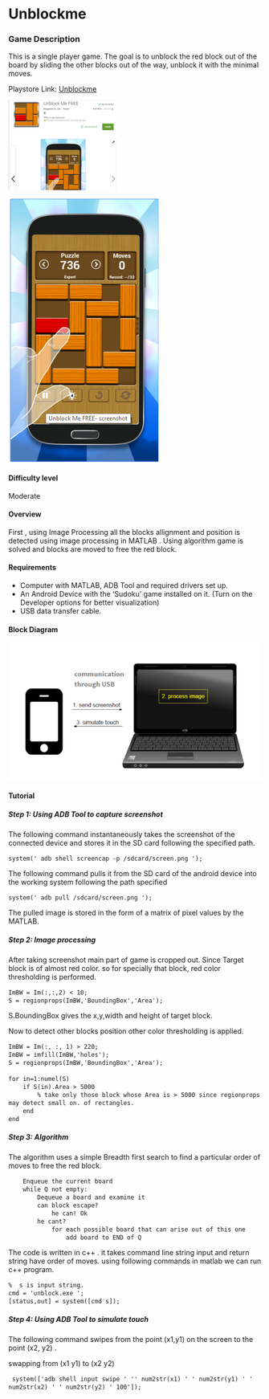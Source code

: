 # Unblockme


### Game Description
This is a single player game. The goal is to unblock the red block out of the board by sliding the other blocks out of the way, unblock it with the minimal moves.


Playstore Link: [Unblockme](https://play.google.com/store/apps/details?id=com.kiragames.unblockmefree)

![Playstore](/Images/playstore_unblockme.png) 

![Image](/Images/unblock.png)

#### Difficulty level
Moderate

#### Overview
First , using Image Processing all the blocks allignment and position is detected using image processing in MATLAB .  Using algorithm  game is solved and blocks are moved to free  the red block.


#### Requirements
- Computer with MATLAB, ADB Tool and required drivers set up.
- An Android Device with the ‘Sudoku’ game installed on it. (Turn on the Developer options for better visualization)
- USB data transfer cable.

#### Block Diagram

![BlockDiagram](/Images/BlockDiagram.png)

#### Tutorial
##### Step 1: Using ADB Tool to capture screenshot
The following command instantaneously takes the screenshot of the connected device and stores it in the SD card following the specified path.
  
  ```                     
system(' adb shell screencap -p /sdcard/screen.png ');
```       

The following command pulls it from the SD card of the android device into the working system following the path specified

```
system(' adb pull /sdcard/screen.png ');
  ```
  
The pulled image is stored in the form of a matrix of pixel values by the MATLAB.
                
                
##### Step 2: Image processing

After taking screenshot main part of game is cropped out. Since Target block is of almost red color.
so for specially that block, red color thresholding is performed.

```
ImBW = Im(:,:,2) < 10;
S = regionprops(ImBW,'BoundingBox','Area');

```
S.BoundingBox gives the x,y,width and height of target block.

Now to detect other blocks position other color thresholding is applied.

```
ImBW = Im(:, :, 1) > 220;
ImBW = imfill(ImBW,'holes');
S = regionprops(ImBW,'BoundingBox','Area');

for in=1:numel(S)
    if S(in).Area > 5000
        % take only those block whose Area is > 5000 since regionprops may detect small on. of rectangles. 
    end
end
```

##### Step 3: Algorithm

The algorithm uses a simple Breadth first search to find a particular order of moves to free the red block.

```
	Enqueue the current board
	while Q not empty:
    	Dequeue a board and examine it
    	can block escape?
        	he can! Ok
    	he cant?
        	for each possible board that can arise out of this one
            	add board to END of Q
```

The code is written in c++ . it takes command line string input  and return string have order of moves.
using following commands in matlab we can run c++ program.

```
%  s is input string.
cmd = 'unblock.exe ';
[status,out] = system([cmd s]);
```

##### Step 4: Using ADB Tool to simulate touch
The following command swipes from the point (x1,y1) on the screen to the point (x2, y2) . 

swapping from (x1 y1) to (x2 y2)
```
 system(['adb shell input swipe ' '' num2str(x1) ' ' num2str(y1) ' ' num2str(x2) ' ' num2str(y2) ' 100']);
```               